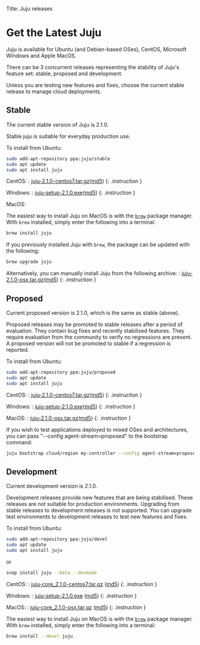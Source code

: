 Title: Juju releases


# Get the Latest Juju

Juju is available for Ubuntu (and Debian-based OSes), CentOS, Microsoft Windows
and Apple MacOS. 

There can be 3 concurrent releases representing the stability of Juju's feature
set: stable, proposed and development. 

Unless you are testing new features and fixes, choose the current stable
release to manage cloud deployments.


## Stable

The current stable version of Juju is 2.1.0.

Stable juju is suitable for everyday production use.

To install from Ubuntu:
```bash
sudo add-apt-repository ppa:juju/stable
sudo apt update
sudo apt install juju
```
CentOS:
: [juju-2.1.0-centos7.tar.gz](https://launchpad.net/juju/2.1/2.1.0/+download/juju-2.1.0-centos7.tar.gz)([md5](https://launchpad.net/juju/2.1/2.1.0/+download/juju-2.1.0-centos7.tar.gz/+md5))
{: .instruction }

Windows:
: [juju-setup-2.1.0.exe](https://launchpad.net/juju/2.1/2.1.0/+download/juju-setup-2.1.0.exe)([md5](https://launchpad.net/juju/2.1/2.1.0/+download/juju-setup-2.1.0.exe/+md5))
{: .instruction }

MacOS:

The easiest way to install Juju on MacOS is with the [`brew`][brew] package
manager. With `brew` installed, simply enter the following into a terminal:

```bash
brew install juju
```
If you previously installed Juju with `brew`, the package can be updated with
the following:

```bash
brew upgrade juju
```

Alternatively, you can manually install Juju from the following archive:
: [juju-2.1.0-osx.tar.gz](https://launchpad.net/juju/2.1/2.1.0/+download/juju-2.1.0-osx.tar.gz)([md5](https://launchpad.net/juju/2.1/2.1.0/+download/juju-2.1.0-osx.tar.gz/+md5))
{: .instruction }

## Proposed

Current proposed version is 2.1.0, which is the same as stable (above).

Proposed releases may be promoted to stable releases after a period of
evaluation. They contain bug fixes and recently stabilised features. They
require evaluation from the community to verify no regressions are present. A
proposed version will not be promoted to stable if a regression is reported.

To install from Ubuntu:

```bash
sudo add-apt-repository ppa:juju/proposed
sudo apt update
sudo apt install juju
```

CentOS:
: [juju-2.1.0-centos7.tar.gz](https://launchpad.net/juju/2.1/2.1.0/+download/juju-2.1.0-centos7.tar.gz)([md5](https://launchpad.net/juju/2.1/2.1.0/+download/juju-2.1.0-centos7.tar.gz/+md5))
{: .instruction }

Windows:
: [juju-setup-2.1.0.exe](https://launchpad.net/juju/2.1/2.1.0/+download/juju-setup-2.1.0.exe)([md5](https://launchpad.net/juju/2.1/2.1.0/+download/juju-setup-2.1.0.exe/+md5))
{: .instruction }

MacOS:
: [juju-2.1.0-osx.tar.gz](https://launchpad.net/juju/2.1/2.1.0/+download/juju-2.1.0-osx.tar.gz)([md5](https://launchpad.net/juju/2.1/2.1.0/+download/juju-2.1.0-osx.tar.gz/+md5))
{: .instruction }

If you wish to test applications deployed to mixed OSes and architectures, you
can pass "--config agent-stream=proposed" to the bootstrap command:

```bash
juju bootstrap cloud/region my-controller --config agent-stream=proposed
```

## Development

Current development version is 2.1.0.

Development releases provide new features that are being stabilised.
These releases are *not* suitable for production environments. Upgrading
from stable releases to development releases is not supported. You can
upgrade test environments to development releases to test new features
and fixes.

To install from Ubuntu:

```bash
sudo add-apt-repository ppa:juju/devel
sudo apt update
sudo apt install juju
```
or

```bash
snap install juju --beta --devmode
```

CentOS:
: [juju-core_2.1.0-centos7.tar.gz](https://launchpad.net/juju/2.1/2.1.0/+download/juju-2.1.0-centos7.tar.gz) ([md5](https://launchpad.net/juju/2.1/2.1.0/+download/juju-2.1.0-centos7.tar.gz/+md5))
{: .instruction }

Windows:
: [juju-setup-2.1.0.exe](https://launchpad.net/juju/2.1/2.1.0/+download/juju-setup-2.1.0.exe) ([md5](https://launchpad.net/juju/2.1/2.1.0/+download/juju-setup-2.1.0.exe/+md5))
{: .instruction }

MacOS:
: [juju-core_2.1.0-osx.tar.gz](https://launchpad.net/juju/2.1/2.1.0/+download/juju-2.1.0-osx.tar.gz) ([md5](https://launchpad.net/juju/2.1/2.1.0/+download/juju-2.1.0-osx.tar.gz/+md5))
{: .instruction }

[brew]: http://brew.sh/
The easiest way to install Juju on MacOS is with the [`brew`][brew] package
manager. With `brew` installed, simply enter the following into a terminal:

```bash
brew install --devel juju
```
